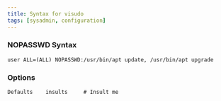 ```yaml
---
title: Syntax for visudo
tags: [sysadmin, configuration]
---
```


### NOPASSWD Syntax
```
user ALL=(ALL) NOPASSWD:/usr/bin/apt update, /usr/bin/apt upgrade
```

### Options
```
Defaults    insults     # Insult me
```